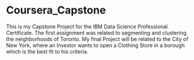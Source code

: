 # Coursera_Capstone

This is my Capstone Project for the IBM Data Science Professional Certificate. 
The first assignment was related to segmenting and clustering the neighborhoods of Toronto.
My final Project will be related to the City of New York, where an Investor wants to open a Clothing Store in a borough which is the best fit to his criteria.

